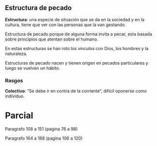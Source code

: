 ## Estructura de pecado

**Estructura**: una especie de situación que se da en la sociedad y en la cultura, tiene que ver con las personas que la van gestando.

Estructura de pecado porque de alguna forma invita a pecar, esta basada sobre principios que atentan sobre el humano.

En estas estructuras se han roto los vínculos con Dios, los hombres y la naturaleza.

Estructuras de pecado nacen y tienen origen en pecados particulares y luego se vuelven un hábito.

### Rasgos

**Colectivo**: “Se debe ir en contra de la corriente”, difícil oponerse como individuo.

# Parcial

Paragrafo 108 a 151 (pagina 76 a 98)

Paragrafo 164 a 188 (pagina 106 a 120)